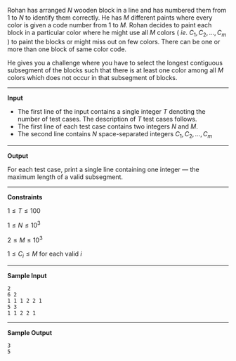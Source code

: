 Rohan has arranged $N$ wooden block in a line and has numbered them from $1$ to $N$ to identify them correctly. He has $M$ different paints where every color is given a code number from $1$ to $M$. Rohan decides to paint each block in a particular color where he might use all $M$ colors ( $ie.$ $C_1,C_2,…,C_m$ ) to paint the blocks or might miss out on few colors. There can be one or more than one block of same color code.

He gives you a challenge where you have to select the longest contiguous subsegment of the blocks such that there is at least one color among all $M$ colors which does not occur in that subsegment of blocks. 

---

**Input**

- The first line of the input contains a single integer $T$ denoting the number of test cases. The description of $T$ test cases follows.
- The first line of each test case contains two integers $N$ and $M$.
- The second line contains $N$ space-separated integers $C_1,C_2,…,C_m$

---
**Output**

For each test case, print a single line containing one integer ― the maximum length of a valid subsegment.

---

**Constraints**

$1≤T≤100$

$1≤N≤10^3$

$2≤M≤10^3$

$1≤C_i≤M$ for each valid $i$

---
**Sample Input**

    2
    6 2
    1 1 1 2 2 1
    5 3
    1 1 2 2 1

---
**Sample Output**

    3
    5